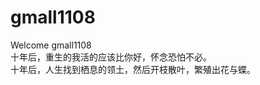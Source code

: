 # gmall1108
Welcome gmall1108  <br />
十年后，重生的我活的应该比你好，怀念恐怕不必。<br />
十年后，人生找到栖息的领土，然后开枝散叶，繁殖出花与蝶。<br />
